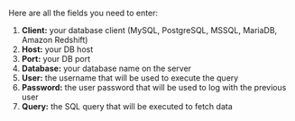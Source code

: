 Here are all the fields you need to enter:

1. **Client:** your database client (MySQL, PostgreSQL, MSSQL, MariaDB, Amazon Redshift)
2. **Host:** your DB host
3. **Port:** your DB port
4. **Database:** your database name on the server
5. **User:** the username that will be used to execute the query
6. **Password:** the user password that will be used to log with the previous user
7. **Query:** the SQL query that will be executed to fetch data
